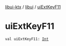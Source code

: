 [libui-ktx](../index.md) / [libui](index.md) / [uiExtKeyF11](./ui-ext-key-f11.md)

# uiExtKeyF11

`val uiExtKeyF11: `[`Int`](https://kotlinlang.org/api/latest/jvm/stdlib/kotlin/-int/index.html)
